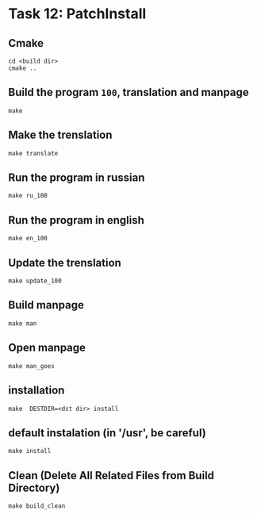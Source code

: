 # Task 12: PatchInstall

## Cmake
```
cd <build dir>
cmake ..
```

## Build the program `100`, translation and manpage
```
make
```  

## Make the trenslation
```
make translate
```  

## Run the program in russian
```
make ru_100
```  

## Run the program in english
```
make en_100
```  

## Update the trenslation
```
make update_100
```  

## Build manpage
```
make man
```  

## Open manpage
```
make man_goes
```  

## installation
```
make  DESTDIR=<dst dir> install
```  

## default instalation (in '/usr', be careful)
```
make install
```  

## Clean (Delete All Related Files from  Build Directory)
```
make build_clean
```